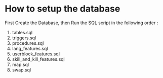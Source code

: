 # How to setup the database
First Create the Database, then Run the SQL script in the following order :
1. tables.sql
2. triggers.sql
3. procedures.sql
4. lang_features.sql
5. userblock_features.sql
6. skill_and_kill_features.sql
7. map.sql
8. swap.sql

